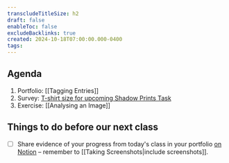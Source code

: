 ```yaml
---
transcludeTitleSize: h2
draft: false
enableToc: false
excludeBacklinks: true
created: 2024-10-18T07:00:00.000-0400
tags:
---
```

## Agenda
1. Portfolio: [[Tagging Entries]]
2. Survey: [T-shirt size for upcoming Shadow Prints Task](https://docs.google.com/forms/d/e/1FAIpQLSegH9kDot1RZjn_r4dJlMzG7267IjrS51LQgZUV8AWK5edLHA/viewform)
3. Exercise: [[Analysing an Image]]
## Things to do before our next class
- [ ] Share evidence of your progress from today's class in your portfolio [on Notion](https://notion.so) – remember to [[Taking Screenshots|include screenshots]].